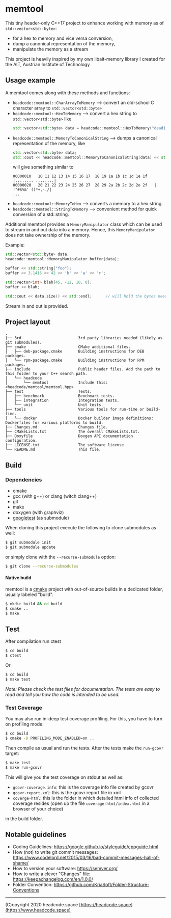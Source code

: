 # memtool

This tiny header-only C++17 project to enhance working with memory as of `std::vector<std::byte>`: 

* for a hex to memory and vice versa conversion,
* dump a canonical representation of the memory,
* manipulate the memory as a stream

This project is heavily inspired by my own libait-memory library I created for the 
AIT, Austrian Institute of Technology


## Usage example

A memtool comes along with these methods and functions:

* `headcode::memtool::CharArrayToMemory` --> convert an old-school C character array to `std::vector<std::byte>`
* `headcode::memtool::HexToMemory` --> convert a hex string to `std::vector<std::byte>` like
    ```c++
    std::vector<std::byte> data = headcode::memtool::HexToMemory("dead1337");
    ```
* `headcode::memtool::MemoryToCanonicalString` --> dumps a canonical representation of the memory, like
    ```c++
    std::vector<std::byte> data;
    std::cout << headcode::memtool::MemoryToCanonicalString(data) << std::endl;
    ```
    will give something similar to
    ```
    00000010   10 11 12 13 14 15 16 17  18 19 1a 1b 1c 1d 1e 1f   |........ ........|
    00000020   20 21 22 23 24 25 26 27  28 29 2a 2b 2c 2d 2e 2f   | !"#$%&' ()*+,-./|
    ...
    ```
* `headcode::memtool::MemoryToHex` --> converts a memory to a hex string.
* `headcode::memtool::StringToMemory` --> convenient method for quick conversion of a std::string.

Additional memtool provides a `MemoryManipulator` class which can be used to
stream in and out data into a memory. Hence, this `MemoryManipulator` does not take
ownership of the memory.

Example:
```c++
std::vector<std::byte> data;
headcode::memtool::MemoryManipulator buffer{data};

buffer << std::string{"foo"};
buffer << 3.1415 << 42 << 'b' << 'a' << 'r';

std::vector<int> blah{45, -12, 10, 0};
buffer << blah;

std::cout << data.size() << std::endl;      // will hold the bytes needed fot the above data streamed
```

Stream in and out is provided.


## Project layout

```
.
├── 3rd                         3rd party libraries needed (likely as git submodules).
├── cmake                       CMake additional files.
│   ├── deb-package.cmake       Building instructions for DEB packages.
│   └── rpm-package.cmake       Building instructions for RPM packages.
├── include                     Public header files. Add the path to this folder to your C++ search path.
│   └── headcode                
│       └── memtool             Include this: <headcode/memtool/memtool.hpp>
├── test                        Tests.
│   ├── benchmark               Benchmark tests.
│   ├── integration             Integration tests.
│   └── unit                    Unit tests.
├── tools                       Various tools for run-time or build-time.
│   └── docker                  Docker builder image definitions: Dockerfiles for various platforms to build.
├── Changes.md                  Changes file.
├── CMakeLists.txt              The overall CMakeLists.txt.
├── Doxyfile                    Doxgen API documentation configuration.
├── LICENSE.txt                 The software license.
└── README.md                   This file.
```

## Build

### Dependencies

- cmake
- gcc (with g++) or clang (witch clang++)
- git
- make
- doxygen (with graphviz)
- [googletest](https://github.com/google/googletest) (as submodule)

When cloning this project execute the following to clone submodules as well:

```bash
$ git submodule init
$ git submodule update
```

or simply clone with the `--recurse-submodule` option:
```bash
$ git clone --recurse-submodules
```

#### Native build

memtool is a [cmake](https://cmake.org) project with out-of-source builds in
a dedicated folder, usually labeled "build".

```bash
$ mkdir build && cd build
$ cmake ..
$ make
```

## Test

After compilation run ctest
```bash
$ cd build
$ ctest
```
Or
```bash
$ cd build
$ make test
```

_Note: Please check the test files for documentation. 
The tests are easy to read and tell you how the code is intended to be used._ 

### Test Coverage

You may also run in-deep test coverage profiling. For this, you have to turn on profiling mode:
```bash
$ cd build
$ cmake -D PROFILING_MODE_ENABLED=on ..
```

Then compile as usual and run the tests. After the tests make the `run-gcovr` target: 
```bash
$ make test
$ make run-gcovr
```

This will give you the test coverage on stdout as well as:
* `gcovr-coverage.info`:  this is the coverage info file created by gcovr
* `gcovr-report.xml`: this is the gcovr report file in xml
* `coverge-html`: this is the folder in which detailed html info of collected coverage resides
  (open up the file `coverage-html/index.html` in a browser of your choice)

in the build folder.


## Notable guidelines

* Coding Guidelines: https://google.github.io/styleguide/cppguide.html
* How (not) to write git commit messages: https://www.codelord.net/2015/03/16/bad-commit-messages-hall-of-shame/
* How to version your software: https://semver.org/
* How to write a clever "Changes" file: https://keepachangelog.com/en/1.0.0/
* Folder Convention: https://github.com/KriaSoft/Folder-Structure-Conventions

---

(C)opyright 2020 headcode.space
[https://headcode.space](https://www.headcode.space)

